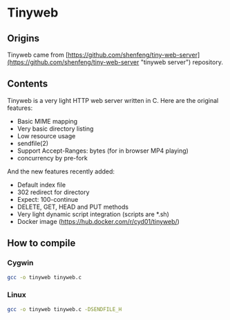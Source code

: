 
# Tinyweb

## Origins

Tinyweb came from [https://github.com/shenfeng/tiny-web-server](https://github.com/shenfeng/tiny-web-server "tinyweb server") repository.

## Contents

Tinyweb is a very light HTTP web server written in C.
Here are the original features:

* Basic MIME mapping
* Very basic directory listing
* Low resource usage
* sendfile(2)
* Support Accept-Ranges: bytes (for in browser MP4 playing)
* concurrency by pre-fork

And the new features recently added:

* Default index file
* 302 redirect for directory
* Expect: 100-continue
* DELETE, GET, HEAD and PUT methods
* Very light dynamic script integration (scripts are *.sh)
* Docker image (https://hub.docker.com/r/cyd01/tinyweb/)

## How to compile

### Cygwin

```bash
gcc -o tinyweb tinyweb.c
```

### Linux

```bash
gcc -o tinyweb tinyweb.c -DSENDFILE_H
```
